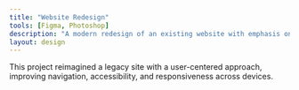 ```yaml
---
title: "Website Redesign"
tools: [Figma, Photoshop]
description: "A modern redesign of an existing website with emphasis on usability and visual hierarchy."
layout: design
---
```


This project reimagined a legacy site with a user-centered approach, improving navigation, accessibility, and responsiveness across devices.
